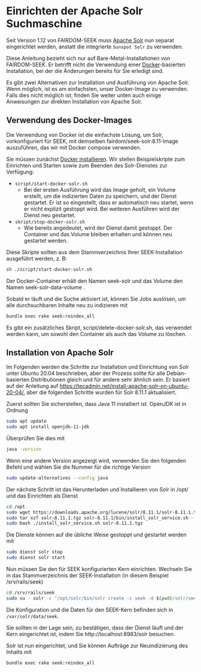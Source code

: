 # Einrichten der Apache Solr Suchmaschine

Seit Version 1.12 von FAIRDOM-SEEK muss [Apache Solr](https://solr.apache.org/) nun separat eingerichtet werden, anstatt die integrierte `Sunspot Solr` zu verwenden.

Diese Anleitung bezieht sich nur auf Bare-Metal-Installationen von FAIRDOM-SEEK. Er betrifft nicht die Verwendung einer [Docker](dockercomp.md)-basierten Installation, bei der die Änderungen bereits für Sie erledigt sind.

Es gibt zwei Alternativen zur Installation und Ausführung von Apache Solr. Wenn möglich, ist es am einfachsten, unser Docker-Image zu verwenden. Falls dies nicht möglich ist, finden Sie weiter unten auch einige Anweisungen zur direkten Installation von Apache Solr.

## Verwendung des Docker-Images

Die Verwendung von Docker ist die einfachste Lösung, um Solr, vorkonfiguriert für SEEK, mit demselben fairdom/seek-solr:8.11-Image auszuführen, das wir mit Docker compose verwenden.

Sie müssen zunächst [Docker installieren](https://docs.docker.com/engine/install/). Wir stellen Beispielskripte zum Einrichten und Starten sowie zum Beenden des Solr-Dienstes zur Verfügung:

- `script/start-docker-solr.sh`
    - Bei der ersten Ausführung wird das Image geholt, ein Volume erstellt, um die indizierten Daten zu speichern, und der Dienst gestartet. Er ist so eingestellt, dass er automatisch neu startet, wenn er nicht explizit gestoppt wird. Bei weiteren Ausführen wird der Dienst neu gestartet.
- `skript/stop-docker-solr.sh`
    - Wie bereits angedeutet, wird der Dienst damit gestoppt. Der Container und das Volume bleiben erhalten und können neu gestartet werden.

Diese Skripte sollten aus dem Stammverzeichnis Ihrer SEEK-Installation ausgeführt werden, z. B:
```bash
sh ./script/start-docker-solr.sh
```
Der Docker-Container erhält den Namen seek-solr und das Volume den Namen seek-solr-data-volume .

Sobald er läuft und die Suche aktiviert ist, können Sie Jobs auslösen, um alle durchsuchbaren Inhalte neu zu indizieren mit
```bash
bundle exec rake seek:reindex_all
```
Es gibt ein zusätzliches Skript, script/delete-docker-solr.sh, das verwendet werden kann, um sowohl den Container als auch das Volume zu löschen.

## Installation von Apache Solr

Im Folgenden werden die Schritte zur Installation und Einrichtung von Solr unter Ubuntu 20.04 beschrieben, aber der Prozess sollte für alle Debian-basierten Distributionen gleich und für andere sehr ähnlich sein. Er basiert auf der Anleitung auf https://tecadmin.net/install-apache-solr-on-ubuntu-20-04/, aber die folgenden Schritte wurden für Solr 8.11.1 aktualisiert.

Zuerst sollten Sie sicherstellen, dass Java 11 installiert ist. OpenJDK ist in Ordnung
```bash
sudo apt update
sudo apt install openjdk-11-jdk
```
Überprüfen Sie dies mit
```bash
java -version
```
Wenn eine andere Version angezeigt wird, verwenden Sie den folgenden Befehl und wählen Sie die Nummer für die richtige Version
```bash
sudo update-alternatives --config java
```
Der nächste Schritt ist das Herunterladen und Installieren von Solr in /opt/ und das Einrichten als Dienst
```bash
cd /opt
sudo wget https://downloads.apache.org/lucene/solr/8.11.1/solr-8.11.1.tgz
sudo tar xzf solr-8.11.1.tgz solr-8.11.1/bin/install_solr_service.sh --strip-components=2
sudo bash ./install_solr_service.sh solr-8.11.1.tgz
```
Die Dienste können auf die übliche Weise gestoppt und gestartet werden mit
```bash
sudo dienst solr stop
sudo dienst solr start
```
Nun müssen Sie den für SEEK konfigurierten Kern einrichten. Wechseln Sie in das Stammverzeichnis der SEEK-Installation (in diesem Beispiel /srv/rails/seek)
```bash
cd /srv/rails/seek
sudo su - solr -c "/opt/solr/bin/solr create -c seek -d $(pwd)/solr/seek/conf"
```

Die Konfiguration und die Daten für den SEEK-Kern befinden sich in `/var/solr/data/seek`.

Sie sollten in der Lage sein, zu bestätigen, dass der Dienst läuft und der Kern eingerichtet ist, indem Sie http://localhost:8983/solr besuchen.

Solr ist nun eingerichtet, und Sie können Aufträge zur Neuindizierung des Inhalts mit
```bash
bundle exec rake seek:reindex_all
```

